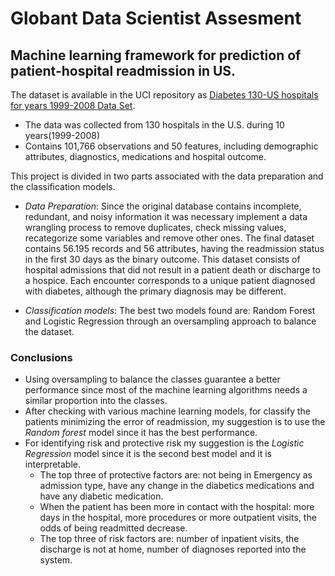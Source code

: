 # Globant Data Scientist Assesment

## Machine learning framework for prediction of patient-hospital readmission in US.

The dataset is available in the UCI repository as [Diabetes 130-US hospitals for years 1999-2008 Data Set](https://archive.ics.uci.edu/ml/datasets/Diabetes+130-US+hospitals+for+years+1999-2008#). 

- The data was collected from 130 hospitals in the U.S. during 10 years(1999-2008)
- Contains 101,766 observations and 50 features, including demographic attributes, diagnostics, medications and hospital outcome.

This project is divided in two parts associated with the data preparation and the classification models. 
- *Data Preparation*:
Since the original database contains incomplete, redundant, and noisy information it was necessary implement a data wrangling process to remove duplicates, check missing values, recategorize some variables and remove other ones. The final dataset contains 56.195 records and 56 attributes, having the readmission status in the first 30 days as the binary outcome. This dataset consists of hospital admissions that did not result in a patient death or discharge to a hospice. Each encounter corresponds to a unique patient diagnosed with diabetes, although the primary diagnosis may be different.

- *Classification models*:
The best two models found are: Random Forest and Logistic Regression through an oversampling approach to balance the dataset.

### Conclusions
* Using oversampling to balance the classes guarantee a better performance since most of the machine learning algorithms needs a similar proportion into the classes.
* After checking with various machine learning models, for classify the patients minimizing the error of readmission, my suggestion is to use the *Random forest* model since it has the best performance.
* For identifying risk and protective risk my suggestion is the *Logistic Regression* model since it is the second best model and it is interpretable.
    * The top three of protective factors are: not being in Emergency as admission type, have any change in the diabetics medications and  have any diabetic medication.
    * When the patient has been more in contact with the hospital: more days in the hospital, more procedures or more outpatient visits, the odds of being readmitted decrease.
    * The top three of risk factors are: number of inpatient visits, the discharge is not at home,  number of diagnoses reported into the system.
